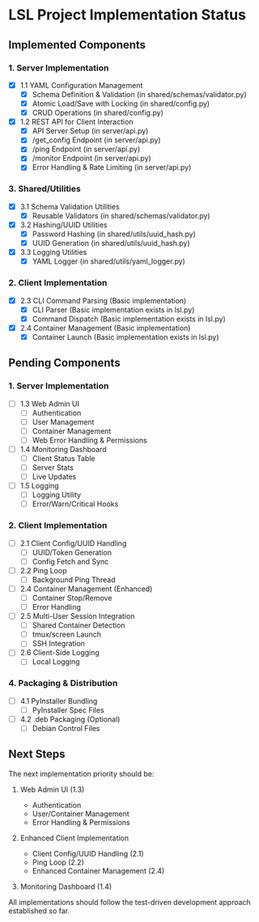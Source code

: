 # LSL Project Implementation Status

## Implemented Components

### 1. Server Implementation
- [x] 1.1 YAML Configuration Management
  - [x] Schema Definition & Validation (in shared/schemas/validator.py)
  - [x] Atomic Load/Save with Locking (in shared/config.py)
  - [x] CRUD Operations (in shared/config.py)
- [x] 1.2 REST API for Client Interaction
  - [x] API Server Setup (in server/api.py)
  - [x] /get_config Endpoint (in server/api.py)
  - [x] /ping Endpoint (in server/api.py)
  - [x] /monitor Endpoint (in server/api.py)
  - [x] Error Handling & Rate Limiting (in server/api.py)

### 3. Shared/Utilities
- [x] 3.1 Schema Validation Utilities
  - [x] Reusable Validators (in shared/schemas/validator.py)
- [x] 3.2 Hashing/UUID Utilities
  - [x] Password Hashing (in shared/utils/uuid_hash.py)
  - [x] UUID Generation (in shared/utils/uuid_hash.py)
- [x] 3.3 Logging Utilities
  - [x] YAML Logger (in shared/utils/yaml_logger.py)

### 2. Client Implementation
- [x] 2.3 CLI Command Parsing (Basic implementation)
  - [x] CLI Parser (Basic implementation exists in lsl.py)
  - [x] Command Dispatch (Basic implementation exists in lsl.py)
- [x] 2.4 Container Management (Basic implementation)
  - [x] Container Launch (Basic implementation exists in lsl.py)

## Pending Components

### 1. Server Implementation
- [ ] 1.3 Web Admin UI
  - [ ] Authentication
  - [ ] User Management
  - [ ] Container Management
  - [ ] Web Error Handling & Permissions
- [ ] 1.4 Monitoring Dashboard
  - [ ] Client Status Table
  - [ ] Server Stats
  - [ ] Live Updates
- [ ] 1.5 Logging
  - [ ] Logging Utility
  - [ ] Error/Warn/Critical Hooks

### 2. Client Implementation
- [ ] 2.1 Client Config/UUID Handling
  - [ ] UUID/Token Generation
  - [ ] Config Fetch and Sync
- [ ] 2.2 Ping Loop
  - [ ] Background Ping Thread
- [ ] 2.4 Container Management (Enhanced)
  - [ ] Container Stop/Remove
  - [ ] Error Handling
- [ ] 2.5 Multi-User Session Integration
  - [ ] Shared Container Detection
  - [ ] tmux/screen Launch
  - [ ] SSH Integration
- [ ] 2.6 Client-Side Logging
  - [ ] Local Logging

### 4. Packaging & Distribution
- [ ] 4.1 PyInstaller Bundling
  - [ ] PyInstaller Spec Files
- [ ] 4.2 .deb Packaging (Optional)
  - [ ] Debian Control Files

## Next Steps

The next implementation priority should be:

1. Web Admin UI (1.3)
   - Authentication
   - User/Container Management
   - Error Handling & Permissions

2. Enhanced Client Implementation
   - Client Config/UUID Handling (2.1)
   - Ping Loop (2.2)
   - Enhanced Container Management (2.4)

3. Monitoring Dashboard (1.4)

All implementations should follow the test-driven development approach established so far.
